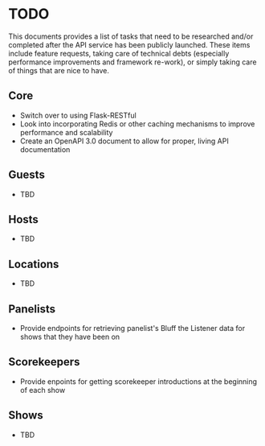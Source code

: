 # TODO

This documents provides a list of tasks that need to be researched and/or
completed after the API service has been publicly launched. These items
include feature requests, taking care of technical debts (especially
performance improvements and framework re-work), or simply taking care of
things that are nice to have.

## Core

- Switch over to using Flask-RESTful
- Look into incorporating Redis or other caching mechanisms to improve
  performance and scalability
- Create an OpenAPI 3.0 document to allow for proper, living API
  documentation

## Guests

- TBD

## Hosts

- TBD

## Locations

- TBD

## Panelists

- Provide endpoints for retrieving panelist's Bluff the Listener data for shows
  that they have been on

## Scorekeepers

- Provide enpoints for getting scorekeeper introductions at the beginning of
  each show

## Shows

- TBD